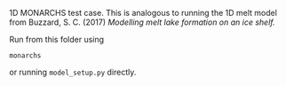 1D MONARCHS test case. This is analogous to running the 1D melt model from
Buzzard, S. C. (2017) _Modelling melt lake formation on an ice shelf._

Run from this folder using

`monarchs`

or running `model_setup.py` directly.